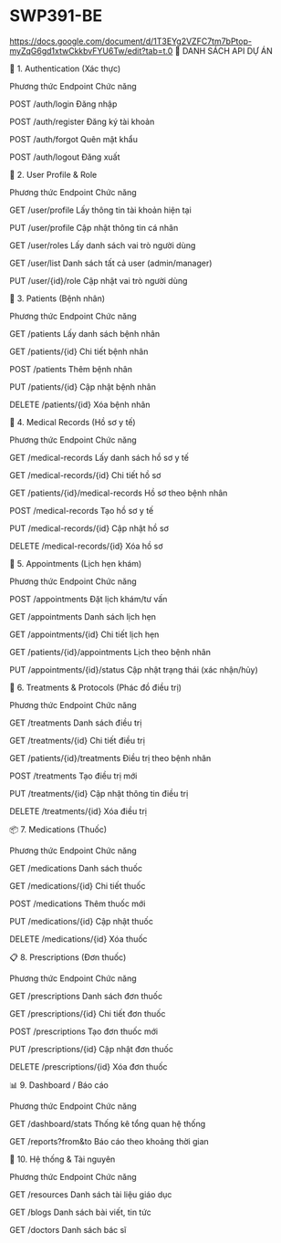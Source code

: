 # SWP391-BE
https://docs.google.com/document/d/1T3EYg2VZFC7tm7bPtop-myZqG6gd1xtwCkkbvFYU6Tw/edit?tab=t.0
📄 DANH SÁCH API DỰ ÁN


🔐 1. Authentication (Xác thực)


Phương thức	Endpoint	Chức năng

POST	/auth/login	Đăng nhập

POST	/auth/register	Đăng ký tài khoản

POST	/auth/forgot	Quên mật khẩu

POST	/auth/logout	Đăng xuất


👤 2. User Profile & Role

Phương thức	Endpoint	Chức năng

GET	/user/profile	Lấy thông tin tài khoản hiện tại

PUT	/user/profile	Cập nhật thông tin cá nhân

GET	/user/roles	Lấy danh sách vai trò người dùng

GET	/user/list	Danh sách tất cả user (admin/manager)

PUT	/user/{id}/role	Cập nhật vai trò người dùng


🧍 3. Patients (Bệnh nhân)

Phương thức	Endpoint	Chức năng

GET	/patients	Lấy danh sách bệnh nhân

GET	/patients/{id}	Chi tiết bệnh nhân

POST	/patients	Thêm bệnh nhân

PUT	/patients/{id}	Cập nhật bệnh nhân

DELETE	/patients/{id}	Xóa bệnh nhân


📝 4. Medical Records (Hồ sơ y tế)

Phương thức	Endpoint	Chức năng

GET	/medical-records	Lấy danh sách hồ sơ y tế

GET	/medical-records/{id}	Chi tiết hồ sơ

GET	/patients/{id}/medical-records	Hồ sơ theo bệnh nhân

POST	/medical-records	Tạo hồ sơ y tế

PUT	/medical-records/{id}	Cập nhật hồ sơ

DELETE	/medical-records/{id}	Xóa hồ sơ


📅 5. Appointments (Lịch hẹn khám)

Phương thức	Endpoint	Chức năng

POST	/appointments	Đặt lịch khám/tư vấn

GET	/appointments	Danh sách lịch hẹn

GET	/appointments/{id}	Chi tiết lịch hẹn

GET	/patients/{id}/appointments	Lịch theo bệnh nhân

PUT	/appointments/{id}/status	Cập nhật trạng thái (xác nhận/hủy)



💊 6. Treatments & Protocols (Phác đồ điều trị)

Phương thức	Endpoint	Chức năng

GET	/treatments	Danh sách điều trị

GET	/treatments/{id}	Chi tiết điều trị

GET	/patients/{id}/treatments	Điều trị theo bệnh nhân

POST	/treatments	Tạo điều trị mới

PUT	/treatments/{id}	Cập nhật thông tin điều trị

DELETE	/treatments/{id}	Xóa điều trị


📦 7. Medications (Thuốc)

Phương thức	Endpoint	Chức năng

GET	/medications	Danh sách thuốc

GET	/medications/{id}	Chi tiết thuốc

POST	/medications	Thêm thuốc mới

PUT	/medications/{id}	Cập nhật thuốc

DELETE	/medications/{id}	Xóa thuốc


📋 8. Prescriptions (Đơn thuốc)

Phương thức	Endpoint	Chức năng

GET	/prescriptions	Danh sách đơn thuốc

GET	/prescriptions/{id}	Chi tiết đơn thuốc

POST	/prescriptions	Tạo đơn thuốc mới

PUT	/prescriptions/{id}	Cập nhật đơn thuốc

DELETE	/prescriptions/{id}	Xóa đơn thuốc


📊 9. Dashboard / Báo cáo

Phương thức	Endpoint	Chức năng

GET	/dashboard/stats	Thống kê tổng quan hệ thống

GET	/reports?from&to	Báo cáo theo khoảng thời gian


🏥 10. Hệ thống & Tài nguyên

Phương thức	Endpoint	Chức năng

GET	/resources	Danh sách tài liệu giáo dục

GET	/blogs	Danh sách bài viết, tin tức

GET	/doctors	Danh sách bác sĩ
